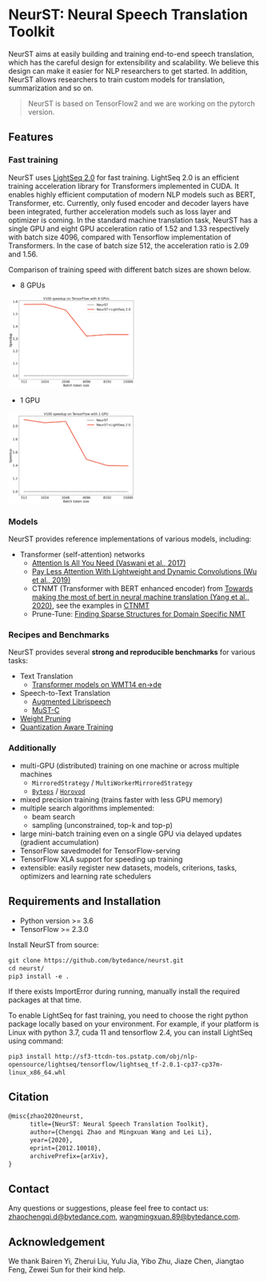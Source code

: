 # NeurST: Neural Speech Translation Toolkit
NeurST aims at easily building and training end-to-end speech translation, which has the careful design for extensibility and scalability. We believe this design can make it easier for NLP researchers to get started. In addition, NeurST allows researchers to train custom models for translation, summarization and so on.

> NeurST is based on TensorFlow2 and we are working on the pytorch version.

## Features

### Fast training
NeurST uses [LightSeq 2.0](https://code.byted.org/lab/lightseq2) for fast training.
LightSeq 2.0 is an efficient training acceleration library for Transformers implemented in CUDA.
It enables highly efficient computation of modern NLP models such as BERT, Transformer, etc. Currently, only fused encoder and decoder layers have been integrated, further acceleration models such as loss layer and optimizer is coming.
In the standard machine translation task, NeurST has a single GPU and eight GPU acceleration ratio of 1.52 and 1.33 respectively with batch size 4096, compared with Tensorflow implementation of Transformers. In the case of batch size 512, the acceleration ratio is 2.09 and 1.56.

Comparison of training speed with different batch sizes are shown below.
- 8 GPUs
<img src="docs/images/tf_8gpu.png"  width="50%" aligned="middle">

- 1 GPU
<img src="docs/images/tf_1gpu.png"  width="50%" aligned="middle">

### Models
NeurST provides reference implementations of various models, including:

- Transformer (self-attention) networks
    - [Attention Is All You Need (Vaswani et al., 2017)](https://arxiv.org/pdf/1706.03762.pdf)
    - [Pay Less Attention With Lightweight and Dynamic Convolutions (Wu et al., 2019)](https://arxiv.org/pdf/1901.10430.pdf)
    - CTNMT (Transformer with BERT enhanced encoder) from [Towards making the most of bert in neural machine translation (Yang et al., 2020)](https://arxiv.org/abs/1908.05672), see the examples in [CTNMT](/examples/ctnmt/README.md)
    - Prune-Tune: [Finding Sparse Structures for Domain Specific NMT](https://arxiv.org/abs/2012.10586)

### Recipes and Benchmarks
NeurST provides several **strong and reproducible benchmarks** for various tasks:

- Text Translation
    - [Transformer models on WMT14 en->de](/examples/translation)
- Speech-to-Text Translation
    - [Augmented Librispeech](/examples/speech_to_text/augmented_librispeech)
    - [MuST-C](/examples/speech_to_text/must-c)
- [Weight Pruning](/examples/weight_pruning/README.md)
- [Quantization Aware Training](/examples/quantization/README.md) 


### Additionally

- multi-GPU (distributed) training on one machine or across multiple machines
    - `MirroredStrategy` / `MultiWorkerMirroredStrategy`
    - [`Byteps`](https://github.com/bytedance/byteps) / [`Horovod`](https://github.com/horovod/horovod)
- mixed precision training (trains faster with less GPU memory)
- multiple search algorithms implemented:
    - beam search
    - sampling (unconstrained, top-k and top-p)
- large mini-batch training even on a single GPU via delayed updates (gradient accumulation)
- TensorFlow savedmodel for TensorFlow-serving
- TensorFlow XLA support for speeding up training
- extensible: easily register new datasets, models, criterions, tasks, optimizers and learning rate schedulers

## Requirements and Installation

- Python version >= 3.6
- TensorFlow >= 2.3.0

Install NeurST from source:
```
git clone https://github.com/bytedance/neurst.git
cd neurst/
pip3 install -e .
```
If there exists ImportError during running, manually install the required packages at that time.

To enable LightSeq for fast training, you need to choose the right python package locally based on your environment.
For example, if your platform is Linux with python 3.7, cuda 11 and tensorflow 2.4, you can install LightSeq using command:

```
pip3 install http://sf3-ttcdn-tos.pstatp.com/obj/nlp-opensource/lightseq/tensorflow/lightseq_tf-2.0.1-cp37-cp37m-linux_x86_64.whl
```

## Citation
```
@misc{zhao2020neurst,
      title={NeurST: Neural Speech Translation Toolkit}, 
      author={Chengqi Zhao and Mingxuan Wang and Lei Li},
      year={2020},
      eprint={2012.10018},
      archivePrefix={arXiv},
}
```

## Contact
Any questions or suggestions, please feel free to contact us: [zhaochengqi.d@bytedance.com](mailto:zhaochengqi.d@bytedance.com), [wangmingxuan.89@bytedance.com](mailto:wangmingxuan.89@bytedance.com).

## Acknowledgement
We thank Bairen Yi, Zherui Liu, Yulu Jia, Yibo Zhu, Jiaze Chen, Jiangtao Feng, Zewei Sun for their kind help. 
